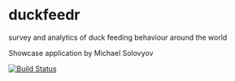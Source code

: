 # duckfeedr
survey and analytics of duck feeding behaviour around the world

Showcase application by Michael Solovyov



[![Build Status](https://travis-ci.com/msolovyov/duckfeedr.svg?branch=master)](https://travis-ci.com/msolovyov/duckfeedr)
